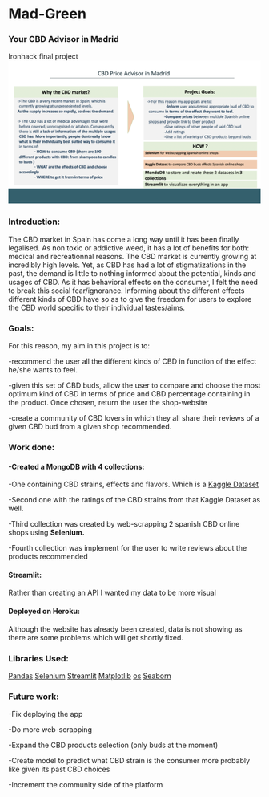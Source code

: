 # Mad-Green
### Your CBD Advisor in Madrid
Ironhack final project
![](images/diapo_primera.jpg)

### Introduction:
The CBD market in Spain has come a long way until it has been finally legalised. As non toxic or addictive weed, it has a lot of benefits for both: medical and recreationnal reasons. The CBD market is currently growing at incredibly high levels. Yet, as CBD has had a lot of stigmatizations in the past, the demand is little to nothing informed about the potential, kinds and usages of CBD. 
As it has behavioral effects on the consumer, I felt the need to break this social fear/ignorance. Informing about the different effects different kinds of CBD have so as to give the freedom for users to explore the CBD world specific to their individual tastes/aims.  


### Goals:
For this reason, my aim in this project is to:

-recommend the user all the different kinds of CBD in function of the effect he/she wants to feel. 

-given this set of CBD buds, allow the user to compare and choose the most optimum kind of CBD in terms of price and CBD percentage containing in the product. Once chosen, return the user the shop-website

-create a community of CBD lovers in which they all share their reviews of a given CBD bud from a given shop recommended.

### Work done:
#### -Created a MongoDB with 4 collections: 

   -One containing CBD strains, effects and flavors. Which is a [Kaggle Dataset]("https://www.kaggle.com/kingburrito666/cannabis-strains")
    
   -Second one with the ratings of the CBD strains from that Kaggle Dataset as well.
    
   -Third collection was created by web-scrapping 2 spanish CBD online shops using **Selenium.**
   
   -Fourth collection was implement for the user to write reviews about the products recommended

#### Streamlit:
Rather than creating an API I wanted my data to be more visual

#### Deployed on Heroku:
Although the website has already been created, data is not showing as there are some problems which will get shortly fixed.

### Libraries Used:
[Pandas]("https://pandas.pydata.org/")
[Selenium]("https://selenium-python.readthedocs.io/")
[Streamlit]("https://streamlit.io/")
[Matplotlib]("https://matplotlib.org/stable/contents.html")
[os]("https://docs.python.org/3/library/os.html")
[Seaborn]("https://seaborn.pydata.org/")



### Future work:

-Fix deploying the app

-Do more web-scrapping

-Expand the CBD products selection (only buds at the moment)

-Create model to predict what CBD strain is the consumer more probably like given its past CBD choices

-Increment the community side of the platform



